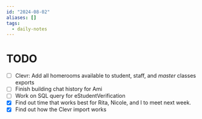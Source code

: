 ```yaml
---
id: "2024-08-02"
aliases: []
tags:
  - daily-notes
---
```


# TODO

- [ ] Clevr: Add all homerooms available to student, staff, and _master_ classes exports
- [ ] Finish building chat history for Ami
- [ ] Work on SQL query for eStudentVerification
- [x] Find out time that works best for Rita, Nicole, and I to meet next week.
- [x] Find out how the Clevr import works
